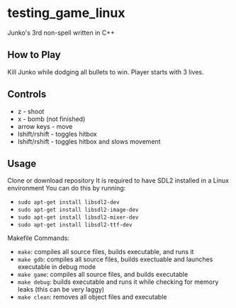 # testing_game_linux

Junko's 3rd non-spell written in C++

## How to Play

Kill Junko while dodging all bullets to win. Player starts with 3 lives.

## Controls

* z - shoot
* x - bomb (not finished)
* arrow keys - move
* lshift/rshift - toggles hitbox
* lshift/rshift - toggles hitbox and slows movement

## Usage

Clone or download repository
It is required to have SDL2 installed in a Linux environment
You can do this by running:
* ```sudo apt-get install libsdl2-dev```
* ```sudo apt-get install libsdl2-image-dev```
* ```sudo apt-get install libsdl2-mixer-dev```
* ```sudo apt-get install libsdl2-ttf-dev```

Makefile Commands:
* ```make```: compiles all source files, builds executable, and runs it
* ```make gdb```: compiles all source files, builds exectuable and launches executable in debug mode
* ```make game```: compiles all source files, and builds executable
* ```make debug```: builds executable and runs it while checking for memory leaks (this can be very laggy)
* ```make clean```: removes all object files and executable


